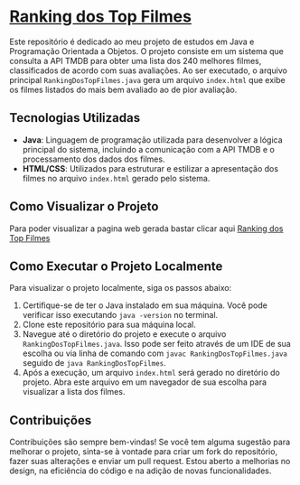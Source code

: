 # [Ranking dos Top Filmes](https://victor-saraiva-p.github.io/Ranking-dos-top-filmes/)

Este repositório é dedicado ao meu projeto de estudos em Java e Programação Orientada a Objetos. O projeto consiste em um sistema que consulta a API TMDB para obter uma lista dos 240 melhores filmes, classificados de acordo com suas avaliações. Ao ser executado, o arquivo principal `RankingDosTopFilmes.java` gera um arquivo `index.html` que exibe os filmes listados do mais bem avaliado ao de pior avaliação.

## Tecnologias Utilizadas

- **Java**: Linguagem de programação utilizada para desenvolver a lógica principal do sistema, incluindo a comunicação com a API TMDB e o processamento dos dados dos filmes.
- **HTML/CSS**: Utilizados para estruturar e estilizar a apresentação dos filmes no arquivo `index.html` gerado pelo sistema.

## Como Visualizar o Projeto
Para poder visualizar a pagina web gerada bastar clicar aqui [Ranking dos Top Filmes](https://victor-saraiva-p.github.io/Ranking-dos-top-filmes/)
## Como Executar o Projeto Localmente
Para visualizar o projeto localmente, siga os passos abaixo:

1. Certifique-se de ter o Java instalado em sua máquina. Você pode verificar isso executando `java -version` no terminal.
2. Clone este repositório para sua máquina local.
3. Navegue até o diretório do projeto e execute o arquivo `RankingDosTopFilmes.java`. Isso pode ser feito através de um IDE de sua escolha ou via linha de comando com `javac RankingDosTopFilmes.java` seguido de `java RankingDosTopFilmes`.
4. Após a execução, um arquivo `index.html` será gerado no diretório do projeto. Abra este arquivo em um navegador de sua escolha para visualizar a lista dos filmes.

## Contribuições

Contribuições são sempre bem-vindas! Se você tem alguma sugestão para melhorar o projeto, sinta-se à vontade para criar um fork do repositório, fazer suas alterações e enviar um pull request. Estou aberto a melhorias no design, na eficiência do código e na adição de novas funcionalidades.